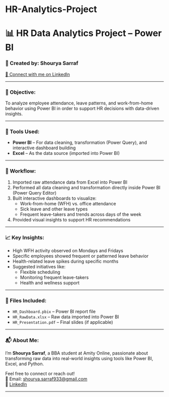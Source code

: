 # HR-Analytics-Project
# 📊 HR Data Analytics Project – Power BI

### 👤 Created by: **Shourya Sarraf**  
[🔗 Connect with me on LinkedIn](https://www.linkedin.com/in/clop93341/)

---

### 🎯 Objective:
To analyze employee attendance, leave patterns, and work-from-home behavior using Power BI in order to support HR decisions with data-driven insights.

---

### 🧰 Tools Used:
- **Power BI** – For data cleaning, transformation (Power Query), and interactive dashboard building  
- **Excel** – As the data source (imported into Power BI)

---

### 🔄 Workflow:
1. Imported raw attendance data from Excel into Power BI  
2. Performed all data cleaning and transformation directly inside Power BI (Power Query Editor)  
3. Built interactive dashboards to visualize:
   - Work-from-home (WFH) vs. office attendance
   - Sick leave and other leave types
   - Frequent leave-takers and trends across days of the week
4. Provided visual insights to support HR recommendations

---

### 📈 Key Insights:
- High WFH activity observed on Mondays and Fridays  
- Specific employees showed frequent or patterned leave behavior  
- Health-related leave spikes during specific months  
- Suggested initiatives like:
  - Flexible scheduling
  - Monitoring frequent leave-takers
  - Health and wellness support

---

### 📁 Files Included:
- `HR_Dashboard.pbix` – Power BI report file  
- `HR_RawData.xlsx` – Raw data imported into Power BI  
- `HR_Presentation.pdf` – Final slides (if applicable)

---

### 📬 About Me:
I’m **Shourya Sarraf**, a BBA student at Amity Online, passionate about transforming raw data into real-world insights using tools like Power BI, Excel, and Python.

Feel free to connect or reach out!  
📧 Email: shourya.sarraf933@gmail.com  
🔗 [LinkedIn](https://www.linkedin.com/in/clop93341/)


---

